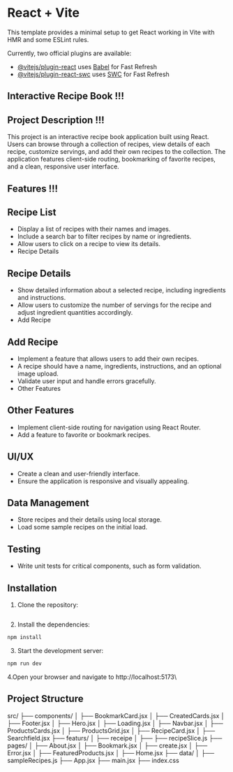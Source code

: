 # React + Vite

This template provides a minimal setup to get React working in Vite with HMR and some ESLint rules.

Currently, two official plugins are available:

- [@vitejs/plugin-react](https://github.com/vitejs/vite-plugin-react/blob/main/packages/plugin-react/README.md) uses [Babel](https://babeljs.io/) for Fast Refresh
- [@vitejs/plugin-react-swc](https://github.com/vitejs/vite-plugin-react-swc) uses [SWC](https://swc.rs/) for Fast Refresh

## Interactive Recipe Book !!!

## Project Description !!!

This project is an interactive recipe book application built using React. Users can browse through a collection of recipes, view details of each recipe, customize servings, and add their own recipes to the collection. The application features client-side routing, bookmarking of favorite recipes, and a clean, responsive user interface.

## Features !!!

## Recipe List

- Display a list of recipes with their names and images.
- Include a search bar to filter recipes by name or ingredients.
- Allow users to click on a recipe to view its details.
- Recipe Details

## Recipe Details

- Show detailed information about a selected recipe, including ingredients and instructions.
- Allow users to customize the number of servings for the recipe and adjust ingredient quantities accordingly.
- Add Recipe

## Add Recipe

- Implement a feature that allows users to add their own recipes.
- A recipe should have a name, ingredients, instructions, and an optional image upload.
- Validate user input and handle errors gracefully.
- Other Features

## Other Features

- Implement client-side routing for navigation using React Router.
- Add a feature to favorite or bookmark recipes.

## UI/UX

- Create a clean and user-friendly interface.
- Ensure the application is responsive and visually appealing.

## Data Management

- Store recipes and their details using local storage.
- Load some sample recipes on the initial load.

## Testing

- Write unit tests for critical components, such as form validation.

## Installation

1. Clone the repository:

```sh

```

2. Install the dependencies:

```sh
npm install
```

3. Start the development server:

```sh
npm run dev
```

4.Open your browser and navigate to http://localhost:5173\

## Project Structure

src/
├── components/
│ ├── BookmarkCard.jsx
│ ├── CreatedCards.jsx
│ ├── Footer.jsx
│ ├── Hero.jsx
│ ├── Loading.jsx
│ ├── Navbar.jsx
│ ├── ProductsCards.jsx
│ ├── ProductsGrid.jsx
│ ├── RecipeCard.jsx
│ ├── Searchfield.jsx
├── featurs/
│ ├── receipe
│ ├── ├── recipeSlice.js
├── pages/
│ ├── About.jsx
│ ├── Bookmark.jsx
│ ├── create.jsx
│ ├── Error.jsx
│ ├── FeaturedProducts.jsx
│ ├── Home.jsx
├── data/
│ ├── sampleRecipes.js
├── App.jsx
├── main.jsx
├── index.css
